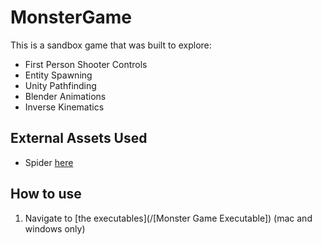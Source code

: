 # MonsterGame
This is a sandbox game that was built to explore:
- First Person Shooter Controls
- Entity Spawning
- Unity Pathfinding
- Blender Animations
- Inverse Kinematics

## External Assets Used
- Spider [here](https://github.com/PhilS94/Unity-Procedural-IK-Wall-Walking-Spider.git)

## How to use
1. Navigate to [the executables](/[Monster Game Executable]) (mac and windows only)
